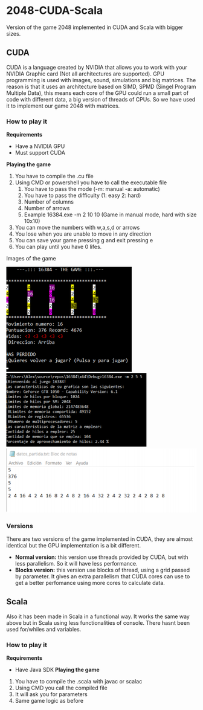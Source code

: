 # 2048-CUDA-Scala
Version of the game 2048 implemented in CUDA and Scala with bigger sizes.
## CUDA
CUDA is a language created by NVIDIA that allows you to work with your NVIDIA Graphic card (Not all architectures are supported). GPU programming is used with images, sound, simulations and big matrices. The reason is that it uses an architecture based on SIMD, SPMD (Singel Program Multiple Data), this means each core of the GPU could run a small part of code with different data, a big version of threads of CPUs. So we have used it to implement our game 2048 with matrices.
### How to play it
**Requirements**
* Have a NVIDIA GPU
* Must support CUDA

**Playing the game**
1. You have to compile the .cu file
2. Using CMD or powershell you have to call the executable file
   1. You have to pass the mode (-m: manual -a: automatic)
   2. You have to pass the difficulty (1: easy 2: hard)
   3. Number of columns
   4. Number of arrows
   5. Example 16384.exe -m 2 10 10 (Game in manual mode, hard with size 10x10)
 3. You can move the numbers with w,a,s,d or arrows
 4. You lose when you are unable to move in any direction
 5. You can save your game pressing g and exit pressing e
 6. You can play until you have 0 lifes.
 
 Images of the game
 
 ![Image of game](https://github.com/Alvarohf/2048-CUDA-Scala/blob/master/image_1_Running_game.png)
 ![Image of specs](https://github.com/Alvarohf/2048-CUDA-Scala/blob/master/image_3_Graphic_card_spec.png)
 ![Image of file](https://github.com/Alvarohf/2048-CUDA-Scala/blob/master/image_2_Saved_game.png)
### Versions
There are two versions of the game implemented in CUDA, they are almost identical but the GPU implementation is a bit different.
* **Normal version:** this version use threads provided by CUDA, but with less parallelism. So it will have less performance.
* **Blocks version:** this version use blocks of thread, using a grid passed by parameter. It gives an extra parallelism that CUDA cores can use to get a better perfomance using more cores to calculate data.
## Scala
Also it has been made in Scala in a functional way. It works the same way above but in Scala using less functionalities of console.
There hasnt been used for/whiles and variables.
### How to play it
**Requirements**
* Have Java SDK
**Playing the game**
1. You have to compile the .scala with javac or scalac
2. Using CMD you call the compiled file
3. It will ask you for parameters
4. Same game logic as before
